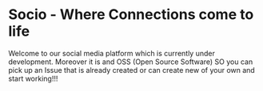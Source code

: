 # Socio - Where Connections come to life
Welcome to our social media platform which is currently under development.
Moreover it is and OSS (Open Source Software) SO you can pick up an Issue that is already created or can create new of your own and start working!!!
